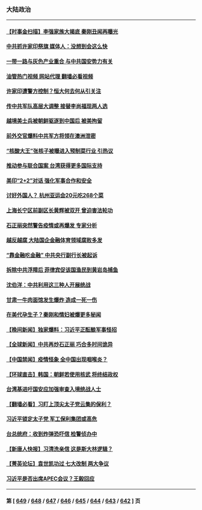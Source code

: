 ### 大陆政治
---
#### [【时事金扫描】李强家族大揭底 秦刚丑闻再曝光](../../pages/ncid277/n14082500.md?09280845) 
#### [中共抓许家印祭旗 媒体人：没想到会这么快](../../pages/ncid277/n14082659.md?09280845) 
#### [一带一路与灰色产业重合 与中共国安势力有关](../../pages/ncid277/n14081922.md?09280845) 
#### [油管热门视频 网站代理 翻墙必看视频](http://138.2.39.72:81/youtube.html?epic-marker?09280845)
#### [许家印遭警方控制？恒大何去何从引关注](../../pages/ncid277/n14082588.md?09280845) 
#### [传中共军队高层大调整 接替李尚福现两人选](../../pages/ncid277/n14082531.md?09280845) 
#### [越境美士兵被朝鲜驱逐到中国后 被美拘留](../../pages/ncid277/n14082483.md?09280845) 
#### [前外交官爆料中共军方将领在澳洲泄密](../../pages/ncid277/n14082402.md?09280845) 
#### [“核酸大王”张核子被曝进入预制菜行业 引热议](../../pages/ncid277/n14082466.md?09280845) 
#### [推动参与联合国案 台湾获得更多国际支持](../../pages/ncid277/n14082488.md?09280845) 
#### [美印“2+2”对话 强化军事合作和安全](../../pages/ncid277/n14082487.md?09280845) 
#### [讨好外国人？ 杭州亚运会20元吃268个菜](../../pages/ncid277/n14082364.md?09280845) 
#### [上海长宁区前副区长黄辉被双开 曾迫害法轮功](../../pages/ncid277/n14082455.md?09280845) 
#### [石正丽突然警告疫情或再爆发 专家分析](../../pages/ncid277/n14082204.md?09280845) 
#### [越反越腐 大陆国企金融体育领域腐败多发](../../pages/ncid277/n14082361.md?09280845) 
#### [“靠金融吃金融” 中共央行副行长被起诉](../../pages/ncid277/n14082166.md?09280845) 
#### [拆除中共浮障后 菲律宾促该国渔民到黄岩岛捕鱼](../../pages/ncid277/n14082335.md?09280845) 
#### [沈伯洋：中共利用这三种人开展统战](../../pages/ncid277/n14082205.md?09280845) 
#### [甘肃一牛肉面馆发生爆炸  造成一死一伤](../../pages/ncid277/n14082310.md?09280845) 
#### [在美代孕生子？秦刚和情妇被爆更多秘闻](../../pages/ncid277/n14082305.md?09280845) 
#### [【晚间新闻】独家爆料：习近平正酝酿军事怪招](../../pages/ncid277/n14082240.md?09280845) 
#### [【全球新闻】中共再炒石正丽 巧合多时间诡异](../../pages/ncid277/n14082243.md?09280845) 
#### [【中国禁闻】疫情怪象 全中国出现咽喉炎？](../../pages/ncid277/n14081438.md?09280845) 
#### [【环球直击】韩国：朝鲜若使用核武 将终结政权](../../pages/ncid277/n14081443.md?09280845) 
#### [台湾基进吁国安应加强审查入境统战人士](../../pages/ncid277/n14082156.md?09280845) 
#### [【翻墙必看】习盯上顶尖太子党云集的保利？](../../pages/ncid277/n14082020.md?09280845) 
#### [习近平锁定太子党 军工保利集团或高危](../../pages/ncid277/n14082003.md?09280845) 
#### [台总统府：收到炸弹恐吓信 检警侦办中](../../pages/ncid277/n14081966.md?09280845) 
#### [【新唐人快报】习清洗亲信 这是斯大林逻辑？](../../pages/ncid277/n14081885.md?09280845) 
#### [【菁英论坛】袁世凯功过 七大改制 两大争议](../../pages/ncid277/n14081872.md?09280845) 
#### [习近平是否出席APEC会议？王毅回应](../../pages/ncid277/n14081743.md?09280845) 

---
#### 第 [ [649](./649.md?09280845) / [648](./648.md?09280845) / [647](./647.md?09280845) / [646](./646.md?09280845) / [645](./645.md?09280845) / [644](./644.md?09280845) / [643](./643.md?09280845) / [642](./642.md?09280845) ] 页
